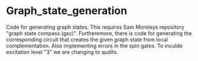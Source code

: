 # Graph_state_generation
Code for generating graph states. This requires Sam Moreleys repository "graph state compass (gsc)". Furtheremore, there is code for generating the corresponding circuit that creates the given graph state from local complementation. Also implementing errors in the spin gates. To inculde excitation level "3" we are changing to qudits.
